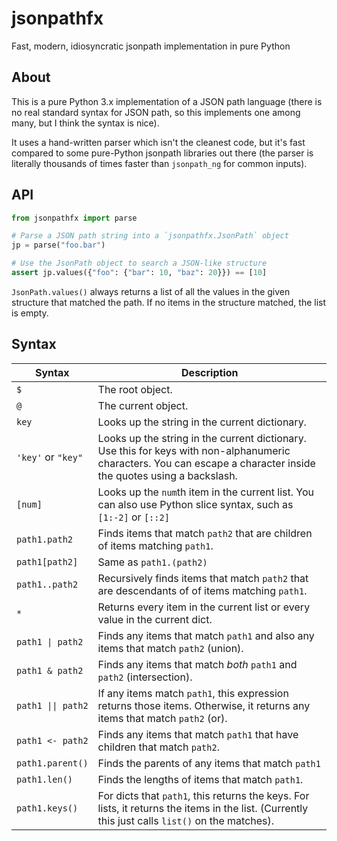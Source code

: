 # jsonpathfx
Fast, modern, idiosyncratic jsonpath implementation in pure Python

## About

This is a pure Python 3.x implementation of a JSON path language
(there is no real standard syntax for JSON path, so this implements one
among many, but I think the syntax is nice).

It uses a hand-written parser which isn't the cleanest code, but it's
fast compared to some pure-Python jsonpath libraries out there (the
parser is literally thousands of times faster than `jsonpath_ng` for
common inputs).

## API

```python
from jsonpathfx import parse

# Parse a JSON path string into a `jsonpathfx.JsonPath` object
jp = parse("foo.bar")

# Use the JsonPath object to search a JSON-like structure
assert jp.values({"foo": {"bar": 10, "baz": 20}}) == [10]
```

`JsonPath.values()` always returns a list of all the values in the given
structure that matched the path. If no items in the structure matched, the
list is empty.

## Syntax

| **Syntax**         | **Description**                                                                                                                                                    |
|--------------------|--------------------------------------------------------------------------------------------------------------------------------------------------------------------|
| `$`                | The root object.                                                                                                                                                   |
| `@`                | The current object.                                                                                                                                                |
| `key`              | Looks up the string in the current dictionary.                                                                                                                     |
| `'key'` or `"key"` | Looks up the string in the current dictionary. Use this for keys with non-alphanumeric characters. You can escape a character inside the quotes using a backslash. |
| `[num]`            | Looks up the `num`th item in the current list. You can also use Python slice syntax, such as `[1:-2]` or `[::2]`                                                   |
| `path1.path2`      | Finds items that match `path2` that are children of items matching `path1`.                                                                                        |
| `path1[path2]`     | Same as `path1.(path2)`                                                                                                                                            |
| `path1..path2`     | Recursively finds items that match `path2` that are descendants of of items matching `path1`.                                                                      |
| `*`                | Returns every item in the current list or every value in the current dict.                                                                                         |
| ``path1 \| path2`` | Finds any items that match `path1` and also any items that match `path2` (union).                                                                                  |
| `path1 & path2`    | Finds any items that match *both* `path1` and `path2` (intersection).                                                                                              |
| `path1 \|\| path2` | If any items match `path1`, this expression returns those items. Otherwise, it returns any items that match `path2` (or).                                          |
| `path1 <- path2`   | Finds any items that match `path1` that have children that match `path2`.                                                                                          |
| `path1.parent()`   | Finds the parents of any items that match `path1`                                                                                                                  |
| `path1.len()`      | Finds the lengths of items that match `path1`.                                                                                                                     |
| `path1.keys()`     | For dicts that `path1`, this returns the keys. For lists, it returns the items in the list. (Currently this just calls `list()` on  the matches).                  |
